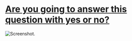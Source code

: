 # [Are you going to answer this question with yes or no?](https://areyougoingtoanswerthisquestionwithyesorno.com/)

![Screenshot.](https://netplasticism.com/images/screenshot-1024x768-60.jpg)